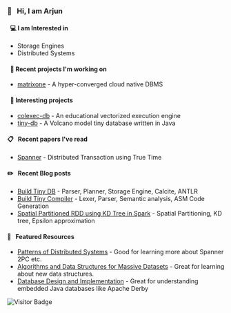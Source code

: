 ### 👋 &nbsp; Hi, I am Arjun

#### &nbsp; 💻 I am Interested in 
- Storage Engines 
- Distributed Systems 

#### &nbsp; 🍭 Recent projects I'm working on

- [matrixone](https://github.com/arjunsk/matrixone) - A hyper-converged cloud native DBMS

#### &nbsp; 🍭 Interesting projects
- [colexec-db](https://github.com/arjunsk/colexecdb) - An educational vectorized execution engine
- [tiny-db](https://github.com/arjunsk/tiny-db) - A Volcano model tiny database written in Java

#### 📋 &nbsp; Recent papers I've read
- [Spanner](https://static.googleusercontent.com/media/research.google.com/en//archive/spanner-osdi2012.pdf) - Distributed Transaction using True Time

#### ✏️ &nbsp; Recent Blog posts
- [Build Tiny DB](https://medium.com/javarevisited/build-a-tiny-database-in-java-ca6d3f06e115) - Parser, Planner, Storage Engine, Calcite, ANTLR
- [Build Tiny Compiler](https://medium.com/javarevisited/build-a-tiny-compiler-in-java-662f67a1ce85) - Lexer, Parser, Semantic analysis, ASM Code Generation 
- [Spatial Partitioned RDD using KD Tree in Spark](https://medium.com/sys-base/spatial-partitioned-rdd-using-kd-tree-in-spark-102e0b53564b) - Spatial Partitioning, KD tree, Epsilon approximation

#### 📗 &nbsp; Featured Resources
- [Patterns of Distributed Systems](https://martinfowler.com/articles/patterns-of-distributed-systems/) - Good for learning more about Spanner 2PC etc.
- [Algorithms and Data Structures for Massive Datasets](https://www.amazon.com/Algorithms-Data-Structures-Massive-Datasets/dp/1617298034) - Great for learning about new data structures.
- [Database Design and Implementation](https://www.amazon.com/dp/3030338355/) -  Great for understanding embedded Java databases like Apache Derby

![Visitor Badge](https://visitor-badge.laobi.icu/badge?page_id=arjunsk.visitor-badge)
